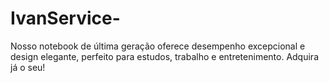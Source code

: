 # IvanService-
Nosso notebook de última geração oferece desempenho excepcional e design elegante, perfeito para estudos, trabalho e entretenimento. Adquira já o seu!
